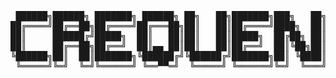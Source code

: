 
<!--

**Here are some ideas to get you started:**

🙋‍♀️ A short introduction - what is your organization all about?
🌈 Contribution guidelines - how can the community get involved?
👩‍💻 Useful resources - where can the community find your docs? Is there anything else the community should know?
🍿 Fun facts - what does your team eat for breakfast?
🧙 Remember, you can do mighty things with the power of [Markdown](https://docs.github.com/github/writing-on-github/getting-started-with-writing-and-formatting-on-github/basic-writing-and-formatting-syntax)
-->

<p align="center">
<pre align="center">
 ██████╗██████╗ ███████╗ ██████╗ ██╗   ██╗███████╗███╗   ██╗ ██████╗██╗   ██╗
██╔════╝██╔══██╗██╔════╝██╔═══██╗██║   ██║██╔════╝████╗  ██║██╔════╝╚██╗ ██╔╝
██║     ██████╔╝█████╗  ██║   ██║██║   ██║█████╗  ██╔██╗ ██║██║      ╚████╔╝ 
██║     ██╔══██╗██╔══╝  ██║▄▄ ██║██║   ██║██╔══╝  ██║╚██╗██║██║       ╚██╔╝  
╚██████╗██║  ██║███████╗╚██████╔╝╚██████╔╝███████╗██║ ╚████║╚██████╗   ██║   
 ╚═════╝╚═╝  ╚═╝╚══════╝ ╚══▀▀═╝  ╚═════╝ ╚══════╝╚═╝  ╚═══╝ ╚═════╝   ╚═╝   
</pre>
</p>

<!-- 
<p align="center">
<pre align="center">
 ██████╗ █████╗ ████████╗██████╗  ██████╗ ██╗          ██████╗ ██████╗  ██████╗ 
██╔════╝██╔══██╗╚══██╔══╝██╔══██╗██╔═══██╗██║         ██╔═══██╗██╔══██╗██╔════╝ 
██║     ███████║   ██║   ██████╔╝██║   ██║██║         ██║   ██║██████╔╝██║  ███╗
██║     ██╔══██║   ██║   ██╔══██╗██║   ██║██║         ██║   ██║██╔══██╗██║   ██║
╚██████╗██║  ██║   ██║   ██║  ██║╚██████╔╝███████╗    ╚██████╔╝██║  ██║╚██████╔╝
 ╚═════╝╚═╝  ╚═╝   ╚═╝   ╚═╝  ╚═╝ ╚═════╝ ╚══════╝     ╚═════╝ ╚═╝  ╚═╝ ╚═════╝ 
</pre>
</p> -->

